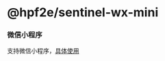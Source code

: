 # @hpf2e/sentinel-wx-mini

### 微信小程序

支持微信小程序，[具体使用](https://github.com/clouDr-f2e/sentineljs/blob/master/docs/guide.md#%E5%BE%AE%E4%BF%A1%E5%B0%8F%E7%A8%8B%E5%BA%8F)
